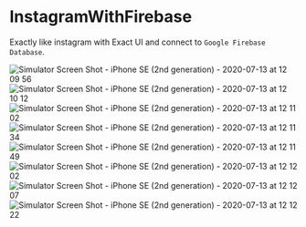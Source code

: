 # InstagramWithFirebase

Exactly like instagram with Exact UI and connect to `Google Firebase Database`.


![Simulator Screen Shot - iPhone SE (2nd generation) - 2020-07-13 at 12 09 56](https://user-images.githubusercontent.com/46062128/87344030-99d98f80-c502-11ea-9c44-c61221394de3.png)  ![Simulator Screen Shot - iPhone SE (2nd generation) - 2020-07-13 at 12 10 12](https://user-images.githubusercontent.com/46062128/87344036-9ba35300-c502-11ea-8684-373fcb3b3661.png)  ![Simulator Screen Shot - iPhone SE (2nd generation) - 2020-07-13 at 12 11 02](https://user-images.githubusercontent.com/46062128/87344042-9d6d1680-c502-11ea-9b65-658b8c1660e4.png)  ![Simulator Screen Shot - iPhone SE (2nd generation) - 2020-07-13 at 12 11 34](https://user-images.githubusercontent.com/46062128/87344046-9e9e4380-c502-11ea-827c-b1631ebf3039.png)  ![Simulator Screen Shot - iPhone SE (2nd generation) - 2020-07-13 at 12 11 49](https://user-images.githubusercontent.com/46062128/87344051-9fcf7080-c502-11ea-892e-9fb2d16e8482.png)  ![Simulator Screen Shot - iPhone SE (2nd generation) - 2020-07-13 at 12 12 02](https://user-images.githubusercontent.com/46062128/87344057-a1009d80-c502-11ea-8ce1-a8b3a1d1130a.png)  ![Simulator Screen Shot - iPhone SE (2nd generation) - 2020-07-13 at 12 12 07](https://user-images.githubusercontent.com/46062128/87344060-a231ca80-c502-11ea-92f9-49547b2d5dfa.png)  ![Simulator Screen Shot - iPhone SE (2nd generation) - 2020-07-13 at 12 12 22](https://user-images.githubusercontent.com/46062128/87344062-a362f780-c502-11ea-93ae-c14955841e45.png)
